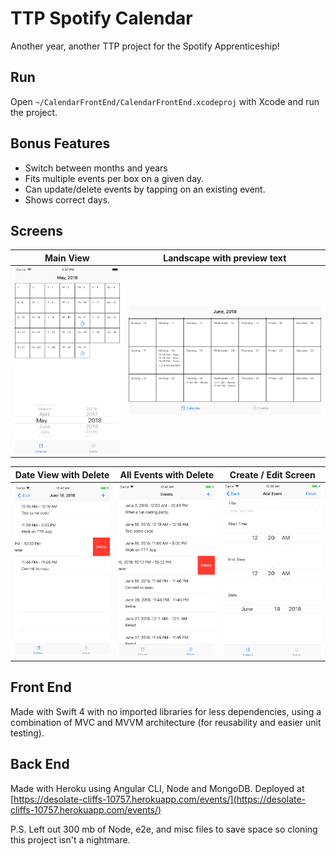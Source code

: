 # TTP Spotify Calendar

Another year, another TTP project for the Spotify Apprenticeship!

## Run

Open `~/CalendarFrontEnd/CalendarFrontEnd.xcodeproj` with Xcode and run the project.

## Bonus Features

* Switch between months and years
* Fits multiple events per box on a given day.
* Can update/delete events by tapping on an existing event.
* Shows correct days.

## Screens

Main View | Landscape with preview text
--- | ---
![Main Screen](images/main.png) | ![Main Screen Flipped](images/mainflipped.png)

Date View with Delete | All Events with Delete | Create / Edit Screen
--- | --- | ---
![Date Screen](images/date.png) | ![All Events](images/allevents.png) | ![Create Screen](images/addeditscreen.png)

## Front End

Made with Swift 4 with no imported libraries for less dependencies, using a combination of MVC and MVVM architecture (for reusability and easier unit testing). 

## Back End

Made with Heroku using Angular CLI, Node and MongoDB. Deployed at [https://desolate-cliffs-10757.herokuapp.com/events/](https://desolate-cliffs-10757.herokuapp.com/events/)

P.S. Left out 300 mb of Node, e2e, and misc files to save space so cloning this project isn't a nightmare. 